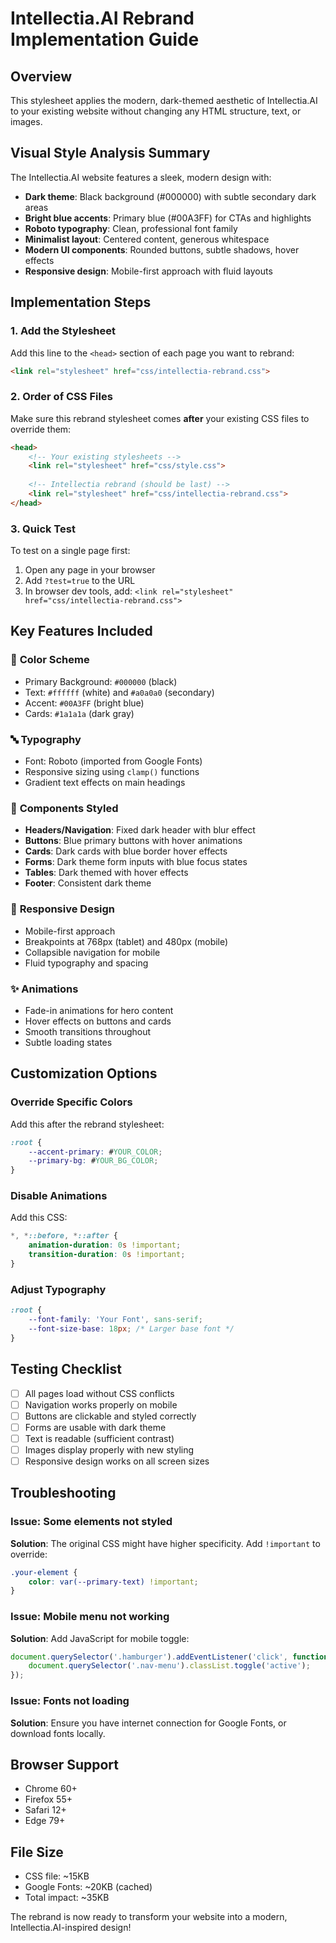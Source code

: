 # Intellectia.AI Rebrand Implementation Guide

## Overview
This stylesheet applies the modern, dark-themed aesthetic of Intellectia.AI to your existing website without changing any HTML structure, text, or images.

## Visual Style Analysis Summary
The Intellectia.AI website features a sleek, modern design with:
- **Dark theme**: Black background (#000000) with subtle secondary dark areas
- **Bright blue accents**: Primary blue (#00A3FF) for CTAs and highlights
- **Roboto typography**: Clean, professional font family
- **Minimalist layout**: Centered content, generous whitespace
- **Modern UI components**: Rounded buttons, subtle shadows, hover effects
- **Responsive design**: Mobile-first approach with fluid layouts

## Implementation Steps

### 1. Add the Stylesheet
Add this line to the `<head>` section of each page you want to rebrand:

```html
<link rel="stylesheet" href="css/intellectia-rebrand.css">
```

### 2. Order of CSS Files
Make sure this rebrand stylesheet comes **after** your existing CSS files to override them:

```html
<head>
    <!-- Your existing stylesheets -->
    <link rel="stylesheet" href="css/style.css">
    
    <!-- Intellectia rebrand (should be last) -->
    <link rel="stylesheet" href="css/intellectia-rebrand.css">
</head>
```

### 3. Quick Test
To test on a single page first:
1. Open any page in your browser
2. Add `?test=true` to the URL
3. In browser dev tools, add: `<link rel="stylesheet" href="css/intellectia-rebrand.css">`

## Key Features Included

### 🎨 **Color Scheme**
- Primary Background: `#000000` (black)
- Text: `#ffffff` (white) and `#a0a0a0` (secondary)
- Accent: `#00A3FF` (bright blue)
- Cards: `#1a1a1a` (dark gray)

### 🔤 **Typography**
- Font: Roboto (imported from Google Fonts)
- Responsive sizing using `clamp()` functions
- Gradient text effects on main headings

### 🎯 **Components Styled**
- **Headers/Navigation**: Fixed dark header with blur effect
- **Buttons**: Blue primary buttons with hover animations
- **Cards**: Dark cards with blue border hover effects
- **Forms**: Dark theme form inputs with blue focus states
- **Tables**: Dark themed with hover effects
- **Footer**: Consistent dark theme

### 📱 **Responsive Design**
- Mobile-first approach
- Breakpoints at 768px (tablet) and 480px (mobile)
- Collapsible navigation for mobile
- Fluid typography and spacing

### ✨ **Animations**
- Fade-in animations for hero content
- Hover effects on buttons and cards
- Smooth transitions throughout
- Subtle loading states

## Customization Options

### Override Specific Colors
Add this after the rebrand stylesheet:

```css
:root {
    --accent-primary: #YOUR_COLOR;
    --primary-bg: #YOUR_BG_COLOR;
}
```

### Disable Animations
Add this CSS:

```css
*, *::before, *::after {
    animation-duration: 0s !important;
    transition-duration: 0s !important;
}
```

### Adjust Typography
```css
:root {
    --font-family: 'Your Font', sans-serif;
    --font-size-base: 18px; /* Larger base font */
}
```

## Testing Checklist

- [ ] All pages load without CSS conflicts
- [ ] Navigation works properly on mobile
- [ ] Buttons are clickable and styled correctly
- [ ] Forms are usable with dark theme
- [ ] Text is readable (sufficient contrast)
- [ ] Images display properly with new styling
- [ ] Responsive design works on all screen sizes

## Troubleshooting

### Issue: Some elements not styled
**Solution**: The original CSS might have higher specificity. Add `!important` to override:
```css
.your-element {
    color: var(--primary-text) !important;
}
```

### Issue: Mobile menu not working
**Solution**: Add JavaScript for mobile toggle:
```javascript
document.querySelector('.hamburger').addEventListener('click', function() {
    document.querySelector('.nav-menu').classList.toggle('active');
});
```

### Issue: Fonts not loading
**Solution**: Ensure you have internet connection for Google Fonts, or download fonts locally.

## Browser Support
- Chrome 60+
- Firefox 55+
- Safari 12+
- Edge 79+

## File Size
- CSS file: ~15KB
- Google Fonts: ~20KB (cached)
- Total impact: ~35KB

The rebrand is now ready to transform your website into a modern, Intellectia.AI-inspired design!